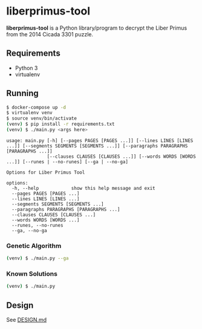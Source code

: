 # liberprimus-tool

**liberprimus-tool** is a Python library/program to decrypt the Liber Primus
from the 2014 Cicada 3301 puzzle.

## Requirements

* Python 3
* virtualenv

## Running

```bash
$ docker-compose up -d
$ virtualenv venv
$ source venv/bin/activate
(venv) $ pip install -r requirements.txt
(venv) $ ./main.py <args here>
```

```
usage: main.py [-h] [--pages PAGES [PAGES ...]] [--lines LINES [LINES ...]] [--segments SEGMENTS [SEGMENTS ...]] [--paragraphs PARAGRAPHS [PARAGRAPHS ...]]
               [--clauses CLAUSES [CLAUSES ...]] [--words WORDS [WORDS ...]] [--runes | --no-runes] [--ga | --no-ga]

Options for Liber Primus Tool

options:
  -h, --help            show this help message and exit
  --pages PAGES [PAGES ...]
  --lines LINES [LINES ...]
  --segments SEGMENTS [SEGMENTS ...]
  --paragraphs PARAGRAPHS [PARAGRAPHS ...]
  --clauses CLAUSES [CLAUSES ...]
  --words WORDS [WORDS ...]
  --runes, --no-runes
  --ga, --no-ga
```

### Genetic Algorithm

```bash
(venv) $ ./main.py --ga
```

### Known Solutions

```bash
(venv) $ ./main.py
```

## Design

See [DESIGN.md](./DESIGN.md)
